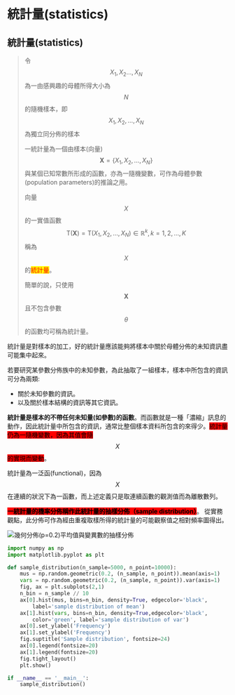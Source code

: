 # 統計量(statistics)

## 統計量(statistics)

> 令$$X_1,X_2\ldots,X_N$$ 為一由感興趣的母體所得大小為$$N$$的隨機樣本，即$$X_1,X_2, \ldots,X_N$$為獨立同分佈的樣本
>
> &#x20;一統計量為一個由樣本(向量)$$\mathbf{X}=\{X_1,X_2, \ldots,X_N\}$$ 與某個已知常數所形成的函數，亦為一隨機變數，可作為母體參數(population parameters)的推論之用。
>
> 向量$$X$$的一實值函數$$\mathrm{T}(\mathbf{X})=\mathrm{T}(X_1,X_2,\ldots ,X_N ) \in \mathbb{R}^k, k=1,2,\dots,K$$稱為$$X$$的<mark style="color:red;">統計量</mark>。
>
> 簡單的說，只使用$$\mathbf{X}$$且不包含參數$$\theta$$的函數均可稱為統計量。

&#x20;統計量是對樣本的加工，好的統計量應該能夠將樣本中關於母體分佈的未知資訊盡可能集中起來。

若要研究某參數分佈族中的未知參數，為此抽取了一組樣本，樣本中所包含的資訊可分為兩類:

* 關於未知參數的資訊。
* 以及關於樣本結構的資訊等其它資訊。

**統計量是樣本的不帶任何未知量(如參數)的函數**。而函數就是一種「濃縮」訊息的動作，因此統計量中所包含的資訊，通常比整個樣本資料所包含的來得少。<mark style="background-color:red;">統計量仍為一隨機變數，因為其值會隨</mark>$$X$$<mark style="background-color:red;">的實現而變動</mark>。

統計量為一泛函(functional)，因為$$X$$在連續的狀況下為一函數，而上述定義只是取連續函數的觀測值而為離散數列。

<mark style="background-color:red;">**一統計量的機率分佈稱作此統計量的抽樣分佈（sample distribution）**</mark>。從實務觀點，此分佈可作為經由重複取樣所得的統計量的可能觀察值之相對頻率圖得出。

![幾何分佈(p=0.2)平均值與變異數的抽樣分佈](../../.gitbook/assets/sample\_dist-min.png)



```python
import numpy as np
import matplotlib.pyplot as plt

def sample_distribution(n_sample=5000, n_point=10000):
    mus = np.random.geometric(0.2, (n_sample, n_point)).mean(axis=1)   # size: n_sample
    vars = np.random.geometric(0.2, (n_sample, n_point)).var(axis=1)
    fig, ax = plt.subplots(2,1)
    n_bin = n_sample // 10
    ax[0].hist(mus, bins=n_bin, density=True, edgecolor='black', 
        label='sample distribution of mean')
    ax[1].hist(vars, bins=n_bin, density=True,edgecolor='black', 
        color='green', label='sample distribution of var')
    ax[0].set_ylabel('Frequency')
    ax[1].set_ylabel('Frequency')
    fig.suptitle('Sample distribution', fontsize=24)
    ax[0].legend(fontsize=20)
    ax[1].legend(fontsize=20)
    fig.tight_layout()
    plt.show()

if __name__ == '__main__':
    sample_distribution()
```









##
